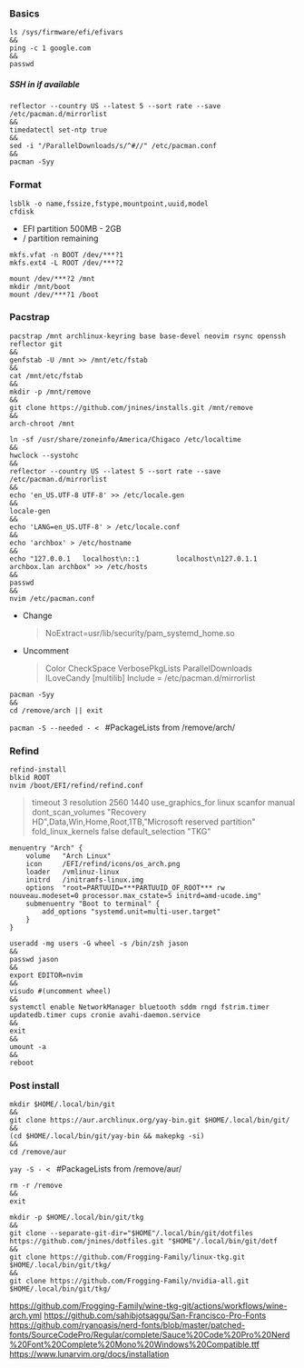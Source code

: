 ### Basics

```
ls /sys/firmware/efi/efivars
&&
ping -c 1 google.com
&&
passwd
```

##### SSH in if available

```
reflector --country US --latest 5 --sort rate --save /etc/pacman.d/mirrorlist
&&
timedatectl set-ntp true
&&
sed -i "/ParallelDownloads/s/^#//" /etc/pacman.conf
&&
pacman -Syy
```

### Format

```
lsblk -o name,fssize,fstype,mountpoint,uuid,model
cfdisk
```

- EFI partition 500MB - 2GB
- / partition remaining

```
mkfs.vfat -n BOOT /dev/***?1
mkfs.ext4 -L ROOT /dev/***?2

mount /dev/***?2 /mnt
mkdir /mnt/boot
mount /dev/***?1 /boot
```

### Pacstrap

```
pacstrap /mnt archlinux-keyring base base-devel neovim rsync openssh reflector git
&&
genfstab -U /mnt >> /mnt/etc/fstab
&&
cat /mnt/etc/fstab
&&
mkdir -p /mnt/remove
&&
git clone https://github.com/jnines/installs.git /mnt/remove
&&
arch-chroot /mnt
```

```
ln -sf /usr/share/zoneinfo/America/Chigaco /etc/localtime
&&
hwclock --systohc
&&
reflector --country US --latest 5 --sort rate --save /etc/pacman.d/mirrorlist
&&
echo 'en_US.UTF-8 UTF-8' >> /etc/locale.gen
&&
locale-gen
&&
echo 'LANG=en_US.UTF-8' > /etc/locale.conf
&&
echo 'archbox' > /etc/hostname
&&
echo "127.0.0.1   localhost\n::1         localhost\n127.0.1.1   archbox.lan archbox" >> /etc/hosts
&&
passwd
&&
nvim /etc/pacman.conf
```

- Change
  > NoExtract=usr/lib/security/pam_systemd_home.so
- Uncomment
  > Color
  > CheckSpace
  > VerbosePkgLists
  > ParallelDownloads
  > ILoveCandy
  > [multilib]
  > Include = /etc/pacman.d/mirrorlist

```
pacman -Syy
&&
cd /remove/arch || exit
```

`pacman -S --needed - < ` #PackageLists from /remove/arch/

### Refind

```
refind-install
blkid ROOT
nvim /boot/EFI/refind/refind.conf
```

> timeout 3
> resolution 2560 1440
> use_graphics_for linux
> scanfor manual
> dont_scan_volumes "Recovery HD",Data,Win,Home,Root,1TB,"Microsoft reserved partition"
> fold_linux_kernels false
> default_selection "TKG"

```
menuentry "Arch" {
    volume   "Arch Linux"
    icon     /EFI/refind/icons/os_arch.png
    loader   /vmlinuz-linux
    initrd   /initramfs-linux.img
    options  "root=PARTUUID=***PARTUUID_OF_ROOT*** rw nouveau.modeset=0 processor.max_cstate=5 initrd=amd-ucode.img"
    submenuentry "Boot to terminal" {
        add_options "systemd.unit=multi-user.target"
    }
}
```

```
useradd -mg users -G wheel -s /bin/zsh jason
&&
passwd jason
&&
export EDITOR=nvim
&&
visudo #(uncomment wheel)
&&
systemctl enable NetworkManager bluetooth sddm rngd fstrim.timer updatedb.timer cups cronie avahi-daemon.service
&&
exit
&&
umount -a
&&
reboot
```

### Post install

```
mkdir $HOME/.local/bin/git
&&
git clone https://aur.archlinux.org/yay-bin.git $HOME/.local/bin/git/
&&
(cd $HOME/.local/bin/git/yay-bin && makepkg -si)
&&
cd /remove/aur
```

`yay -S - < ` #PackageLists from /remove/aur/

```
rm -r /remove
&&
exit
```

```
mkdir -p $HOME/.local/bin/git/tkg
&&
git clone --separate-git-dir="$HOME"/.local/bin/git/dotfiles https://github.com/jnines/dotfiles.git "$HOME"/.local/bin/git/dotf
&&
git clone https://github.com/Frogging-Family/linux-tkg.git $HOME/.local/bin/git/tkg/
&&
git clone https://github.com/Frogging-Family/nvidia-all.git $HOME/.local/bin/git/tkg/
```

https://github.com/Frogging-Family/wine-tkg-git/actions/workflows/wine-arch.yml
https://github.com/sahibjotsaggu/San-Francisco-Pro-Fonts
https://github.com/ryanoasis/nerd-fonts/blob/master/patched-fonts/SourceCodePro/Regular/complete/Sauce%20Code%20Pro%20Nerd%20Font%20Complete%20Mono%20Windows%20Compatible.ttf
https://www.lunarvim.org/docs/installation
